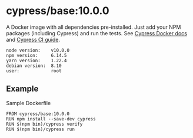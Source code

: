 <!-- WARNING: this file was autogenerated by generate-base-image.js -->
# cypress/base:10.0.0

A Docker image with all dependencies pre-installed.
Just add your NPM packages (including Cypress) and run the tests.
See [Cypress Docker docs](https://on.cypress.io/docker) and
[Cypress CI guide](https://on.cypress.io/ci).

```
node version:    v10.0.0
npm version:     6.14.5
yarn version:    1.22.4
debian version:  8.10
user:            root
```

## Example

Sample Dockerfile

```
FROM cypress/base:10.0.0
RUN npm install --save-dev cypress
RUN $(npm bin)/cypress verify
RUN $(npm bin)/cypress run
```
